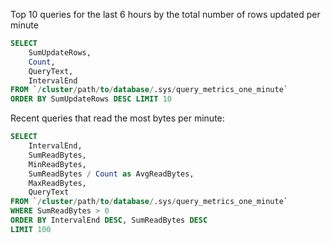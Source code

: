   Top 10 queries for the last 6 hours by the total number of rows updated per minute

  ```sql
  SELECT
      SumUpdateRows,
      Count,
      QueryText,
      IntervalEnd
  FROM `/cluster/path/to/database/.sys/query_metrics_one_minute`
  ORDER BY SumUpdateRows DESC LIMIT 10
  ```

  Recent queries that read the most bytes per minute:

  ```sql
  SELECT
      IntervalEnd,
      SumReadBytes,
      MinReadBytes,
      SumReadBytes / Count as AvgReadBytes,
      MaxReadBytes,
      QueryText
  FROM `/cluster/path/to/database/.sys/query_metrics_one_minute`
  WHERE SumReadBytes > 0
  ORDER BY IntervalEnd DESC, SumReadBytes DESC
  LIMIT 100
  ```

